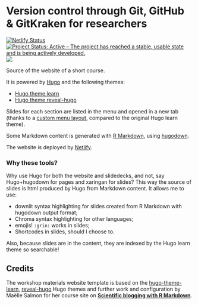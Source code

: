 
# Version control through Git, GitHub & GitKraken for researchers

<!-- badges: start -->
[![Netlify Status](https://api.netlify.com/api/v1/badges/a663c5ba-6e5c-4420-b8b2-4228f094463a/deploy-status)](https://app.netlify.com/sites/srse-git-github-zero2hero/deploys)
[![Project Status: Active – The project has reached a stable, usable state and is being actively developed.](https://www.repostatus.org/badges/latest/active.svg)](https://www.repostatus.org/#active)
[![](https://i.creativecommons.org/l/by/3.0/80x15.png)](https://creativecommons.org/licenses/by/4.0/)
<!-- badges: end -->

Source of the website of a short course.

It is powered by [Hugo](https://gohugo.io/) and the following themes:

* [Hugo theme learn](https://github.com/matcornic/hugo-theme-learn)
* [Hugo theme reveal-hugo](https://github.com/dzello/reveal-hugo)

Slides for each section are listed in the menu and opened in a new tab (thanks to a [custom menu layout](/blob/master/layouts/partials/menu.html), compared to the original Hugo learn theme).

Some Markdown content is generated with [R Markdown](https://rmarkdown.rstudio.com/), using [hugodown](https://github.com/r-lib/hugodown/).

The website is deployed by [Netlify](https://www.netlify.com/).

### Why these tools?

Why use Hugo for both the website and slidedecks, and not, say Hugo+hugodown for pages and xaringan for slides?
This way the source of slides is html produced by Hugo from Markdown content.
It allows me to use:

* downlit syntax highlighting for slides created from R Markdown with hugodown output format;
* Chroma syntax highlighting for other languages;
* emojis! `:grin:` works in slides;
* Shortcodes in slides, should I choose to.

Also, because slides are in the content, they are indexed by the Hugo learn theme so searchable!


## Credits

The workshop materials website template is based on the [hugo-theme-learn](https://github.com/matcornic/hugo-theme-learn), [reveal-hugo](https://github.com/dzello/reveal-hugo) Hugo themes and further work and configuration by Maëlle Salmon for her course site on [**Scientific blogging with R Markdown**](https://github.com/maelle/rmd-blogging-course).